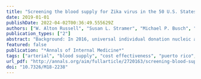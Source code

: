 ```yaml
---
title: "Screening the blood supply for Zika virus in the 50 U.S. States and Puerto Rico: A cost-effectiveness analysis"
date: 2019-01-01
publishDate: 2022-04-02T00:36:49.555629Z
authors: ["W. Alton Russell", "Susan L. Stramer", "Michael P. Busch", "Brian Custer"]
publication_types: ["2"]
abstract: "Background: In 2016, universal individual donation nucleic acid testing (ID-NAT) of donated blood for Zika virus began in U.S. states and territories. Objective: To assess the cost-effectiveness of universal ID-NAT in the first year of screening compared with alternatives for the 50 states and separately for Puerto Rico. Design: Microsimulation that captured Zika-related harms to transfusion recipients, sexual partners, and their infants. Data Sources: National testing results compiled by AABB and costs, utilities, and outcome probabilities estimated from the literature. Target Population: Transfusion recipients. Time Horizon: Lifetime. Perspective: Societal. Intervention: Universal ID-NAT, universal mini-pool NAT (MP-NAT), and ID-NAT exclusively for components transfused to women of childbearing age. Seasonally targeted strategies in Puerto Rico and geographically targeted strategies in the 50 states were also considered. Outcome Measures: Costs, quality-adjusted life-years (QALYs), and outcomes. Results of Base-Case Analysis: In Puerto Rico, MP-NAT exclusively during high mosquito season was cost-effective at $81 123 per QALY (95% CI, $49 138 to $978 242 per QALY). No screening policy was cost-effective in the 50 states. Universal ID-NAT cost $341 million per QALY (CI, $125 million to $2.90 billion per QALY) compared with no screening in the 50 states. Results of Sensitivity Analysis: In Puerto Rico, MP-NAT only during the season of high mosquito activity was most cost-effective in 64% of probabilistic sensitivity analysis iterations. In the 50 states, no intervention was cost-effective in 99.99% of iterations. Cost-effectiveness was highly dependent on the rate of assumed infectious donations. Limitation: Data were limited on the component-specific trans-missibility of Zika and long-term sequelae of infection. Conclusion: Screening was cost-effective only in the high mosquito season in Puerto Rico, and no evaluated screening policy was cost-effective in the 50 states. During periods with lower rates of Zika-infectious donations, the cost-effectiveness of screening will be even less favorable. Primary Funding Source: None."
featured: false
publication: "*Annals of Internal Medicine*"
tags: ["arterial", "blood supply", "cost effectiveness", "puerto rico", "transfusion", "vascular flow", "vascular network", "zika virus", "economic evaluation", "blood safety"]
url_pdf: "http://annals.org/aim/fullarticle/2720163/screening-blood-supply-zika-virus-50-u-s-states-puerto"
doi: "10.7326/M18-2238"
---
```


